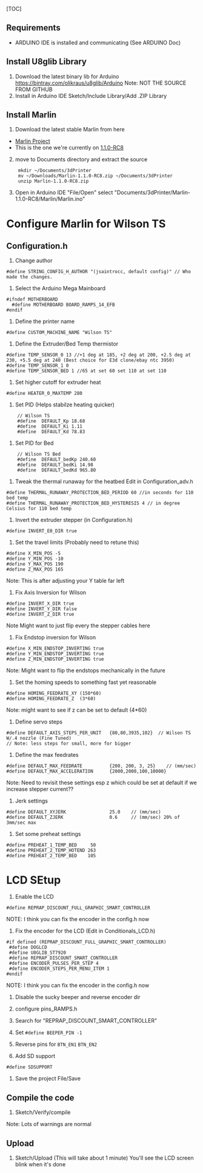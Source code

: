 [TOC]

## Requirements

* ARDUINO IDE is installed and communicating (See ARDUINO Doc)

## Install U8glib Library
1. Download the latest binary lib for Arduino
    https://bintray.com/olikraus/u8glib/Arduino
    Note: NOT THE SOURCE FROM GITHUB
3. Install in Arduino IDE
    Sketch/Include Library/Add .ZIP Library

## Install Marlin
1. Download the latest stable Marlin from here
* [Marlin Project](https://github.com/MarlinFirmware/Marlin/releases)
* This is the one we're currently on
[1.1.0-RC8](https://github.com/MarlinFirmware/Marlin/archive/1.1.0-RC8.zip)
2. move to Documents directory and extract the source

        mkdir ~/Documents/3dPrinter
        mv ~/Downloads/Marlin-1.1.0-RC8.zip ~/Documents/3dPrinter
        unzip Marlin-1.1.0-RC8.zip
        
3. Open in Arduino IDE
    "File/Open" select "Documents/3dPrinter/Marlin-1.1.0-RC8/Marlin/Marlin.ino"
    
# Configure Marlin for Wilson TS
## Configuration.h
1. Change author
```
#define STRING_CONFIG_H_AUTHOR "(jsaintrocc, default config)" // Who made the changes.
```
1. Select the Arduino Mega Mainboard
```
#ifndef MOTHERBOARD
  #define MOTHERBOARD BOARD_RAMPS_14_EFB
#endif
```
1. Define the printer name
```
#define CUSTOM_MACHINE_NAME "Wilson TS"
```
1. Define the Extruder/Bed Temp thermistor
```
#define TEMP_SENSOR_0 13 //+1 deg at 185, +2 deg at 200, +2.5 deg at 230, +5.5 deg at 240 (Best choice for E3d clone/ebay ntc 3950)
#define TEMP_SENSOR_1 0
#define TEMP_SENSOR_BED 1 //65 at set 60 set 110 at set 110
```
1. Set higher cutoff for extruder heat
```
#define HEATER_0_MAXTEMP 280
```
1. Set PID (Helps stabilze heating quicker)
```
    // Wilson TS
    #define  DEFAULT_Kp 18.68
    #define  DEFAULT_Ki 1.11
    #define  DEFAULT_Kd 78.83
```
1. Set PID for Bed
```
    // Wilson TS Bed
    #define  DEFAULT_bedKp 240.60
    #define  DEFAULT_bedKi 14.98
    #define  DEFAULT_bedKd 965.80
```
1. Tweak the thermal runaway for the heatbed
Edit in Configuration_adv.h
```
#define THERMAL_RUNAWAY_PROTECTION_BED_PERIOD 60 //in seconds for 110 bed temp
#define THERMAL_RUNAWAY_PROTECTION_BED_HYSTERESIS 4 // in degree Celsius for 110 bed temp
```
1. Invert the extruder stepper (in Configuration.h)
```
#define INVERT_E0_DIR true
```
1. Set the travel limits (Probably need to retune this)
```
#define X_MIN_POS -5
#define Y_MIN_POS -10
#define Y_MAX_POS 190
#define Z_MAX_POS 165
```
Note: This is after adjusting your Y table far left

1. Fix Axis Inversion for Wilson
```
#define INVERT_X_DIR true
#define INVERT_Y_DIR false
#define INVERT_Z_DIR true
```
Note Might want to just flip every the stepper cables here
1. Fix Endstop inversion for Wilson
```
#define X_MIN_ENDSTOP_INVERTING true
#define Y_MIN_ENDSTOP_INVERTING true
#define Z_MIN_ENDSTOP_INVERTING true
```
Note: Might want to flip the endstops mechanically in the future
1. Set the homing speeds to something fast yet reasonable
```
#define HOMING_FEEDRATE_XY (150*60)
#define HOMING_FEEDRATE_Z  (3*60)
```
Note: might want to see if z can be set to default (4*60)
1. Define servo steps
```
#define DEFAULT_AXIS_STEPS_PER_UNIT   {80,80,3935,102}  // Wilson TS W/.4 nozzle (Fine Tuned)
// Note: less steps for small, more for bigger
```
1. Define the max feedrates
```
#define DEFAULT_MAX_FEEDRATE          {200, 200, 3, 25}    // (mm/sec)
#define DEFAULT_MAX_ACCELERATION      {2000,2000,100,10000}
```
Note: Need to revisit these settings esp z which could be set at default if we increase stepper current??
1. Jerk settings
```
#define DEFAULT_XYJERK                25.0    // (mm/sec)
#define DEFAULT_ZJERK                 0.6     // (mm/sec) 20% of 3mm/sec max
```
1. Set some preheat settings
```
#define PREHEAT_1_TEMP_BED     50
#define PREHEAT_2_TEMP_HOTEND 263
#define PREHEAT_2_TEMP_BED    105
```
# LCD SEtup
1. Enable the LCD
```
#define REPRAP_DISCOUNT_FULL_GRAPHIC_SMART_CONTROLLER
```
NOTE: I think you can fix the encoder in the config.h now
1. Fix the encoder for the LCD (Edit in Conditionals_LCD.h)
```
#if defined (REPRAP_DISCOUNT_FULL_GRAPHIC_SMART_CONTROLLER)
 #define DOGLCD
 #define U8GLIB_ST7920
 #define REPRAP_DISCOUNT_SMART_CONTROLLER
 #define ENCODER_PULSES_PER_STEP 4
 #define ENCODER_STEPS_PER_MENU_ITEM 1
#endif
```
NOTE: I think you can fix the encoder in the config.h now
1. Disable the sucky beeper and reverse encoder dir
  1. configure pins_RAMPS.h
  2. Search for "REPRAP_DISCOUNT_SMART_CONTROLLER"
  3. Set `#define BEEPER_PIN -1`
  4. Reverse pins for `BTN_EN1` `BTN_EN2`

1. Add SD support
```
#define SDSUPPORT
```

1. Save the project
    File/Save

## Compile the code
1. Sketch/Verify/compile

Note: Lots of warnings are normal
## Upload
1. Sketch/Upload (This will take about 1 minute) You'll see the LCD screen blink when it's done
<!--stackedit_data:
eyJoaXN0b3J5IjpbLTEyODQzNDY0NjhdfQ==
-->